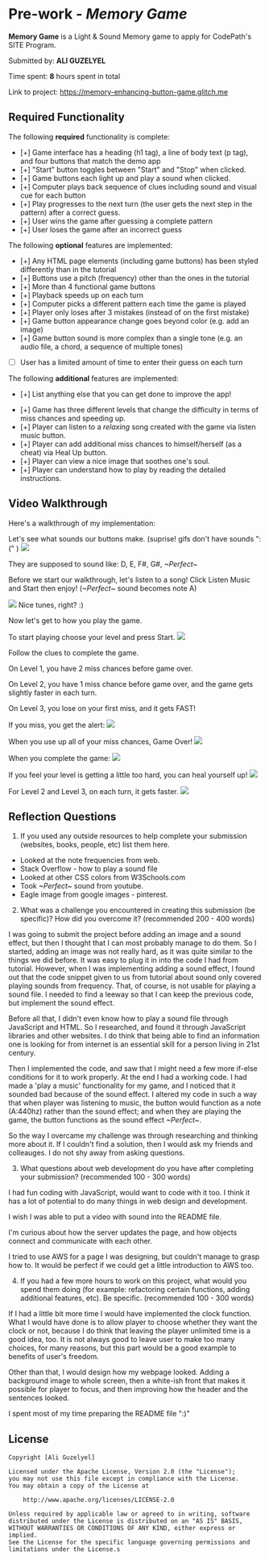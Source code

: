 # Pre-work - *Memory Game*

**Memory Game** is a Light & Sound Memory game to apply for CodePath's SITE Program. 

Submitted by: **ALI GUZELYEL**

Time spent: **8** hours spent in total

Link to project: https://memory-enhancing-button-game.glitch.me

## Required Functionality

The following **required** functionality is complete:

* [+] Game interface has a heading (h1 tag), a line of body text (p tag), and four buttons that match the demo app
* [+] "Start" button toggles between "Start" and "Stop" when clicked. 
* [+] Game buttons each light up and play a sound when clicked. 
* [+] Computer plays back sequence of clues including sound and visual cue for each button
* [+] Play progresses to the next turn (the user gets the next step in the pattern) after a correct guess. 
* [+] User wins the game after guessing a complete pattern
* [+] User loses the game after an incorrect guess

The following **optional** features are implemented:

* [+] Any HTML page elements (including game buttons) has been styled differently than in the tutorial
* [+] Buttons use a pitch (frequency) other than the ones in the tutorial
* [+] More than 4 functional game buttons
* [+] Playback speeds up on each turn
* [+] Computer picks a different pattern each time the game is played
* [+] Player only loses after 3 mistakes (instead of on the first mistake)
* [+] Game button appearance change goes beyond color (e.g. add an image)
* [+] Game button sound is more complex than a single tone (e.g. an audio file, a chord, a sequence of multiple tones)
* [ ] User has a limited amount of time to enter their guess on each turn

The following **additional** features are implemented:

- [+] List anything else that you can get done to improve the app!
* [+] Game has three different levels that change the difficulty in terms of miss chances and speeding up.
* [+] Player can listen to a _relaxing_ song created with the game via listen music button.
* [+] Player can add additional miss chances to himself/herself (as a cheat) via Heal Up button.
* [+] Player can view a nice image that soothes one's soul.
* [+] Player can understand how to play by reading the detailed instructions.

## Video Walkthrough

Here's a walkthrough of my implementation:

Let's see what sounds our buttons make. (suprise! gifs don't have sounds ":(" )
![](https://cdn.glitch.com/b5564738-3c71-4f44-8d96-4abab7651218%2FsoundsOfButtons.gif?v=1616561768265)

They are supposed to sound like: D, E, F#, G#, _~Perfect~_

Before we start our walkthrough, let's listen to a song!
Click Listen Music and Start then enjoy! (_~Perfect~_ sound becomes note A)

![](https://cdn.glitch.com/b5564738-3c71-4f44-8d96-4abab7651218%2Fmusic.gif?v=1616556136432)
Nice tunes, right? :)

Now let's get to how you play the game. 

To start playing choose your level and press Start.
![](https://cdn.glitch.com/b5564738-3c71-4f44-8d96-4abab7651218%2Fstart_chooselev.gif?v=1616557254452)

Follow the clues to complete the game.

On Level 1, you have 2 miss chances before game over.

On Level 2, you have 1 miss chance before game over, and the game gets slightly faster in each turn.

On Level 3, you lose on your first miss, and it gets FAST!

If you miss, you get the alert:
![](https://cdn.glitch.com/b5564738-3c71-4f44-8d96-4abab7651218%2FchancesLeft.gif?v=1616557491535)

When you use up all of your miss chances, Game Over!
![](https://cdn.glitch.com/b5564738-3c71-4f44-8d96-4abab7651218%2FgameOver.gif?v=1616557599189)

When you complete the game:
![](https://cdn.glitch.com/b5564738-3c71-4f44-8d96-4abab7651218%2FyouWon.gif?v=1616557930631)

If you feel your level is getting a little too hard, you can heal yourself up!
![](https://cdn.glitch.com/b5564738-3c71-4f44-8d96-4abab7651218%2FhealUpgif.gif?v=1616558064625)

For Level 2 and Level 3, on each turn, it gets faster.
![](https://cdn.glitch.com/b5564738-3c71-4f44-8d96-4abab7651218%2Fspeeding_up.gif?v=1616557097640)





## Reflection Questions
1. If you used any outside resources to help complete your submission (websites, books, people, etc) list them here. 
* Looked at the note frequencies from web.
* Stack Overflow - how to play a sound file
* Looked at other CSS colors from W3Schools.com
* Took _~Perfect~_ sound from youtube.
* Eagle image from google images - pinterest.


2. What was a challenge you encountered in creating this submission (be specific)? How did you overcome it? (recommended 200 - 400 words) 

I was going to submit the project before adding an image and a sound effect, but then I thought that I can most probably manage to do them. So I started, adding
an image was not really hard, as it was quite similar to the things we did before. It was easy to plug it in into the code I had from tutorial. 
However, when I was implementing adding a sound effect, I found out that the code snippet given to us from tutorial about sound only covered playing sounds from frequency.
That, of course, is not usable for playing a sound file. I needed to find a leeway so that I can keep the previous code, but implement the sound effect.

Before all that, I didn't even know how to play a sound file through JavaScript and HTML. So I researched, and found it through JavaScript libraries and other websites. 
I do think that being able to find an information one is looking for from internet is an essential skill for a person living in 21st century.

Then I implemented the code, and saw that I might need a few more if-else conditions for it to work properly. At the end I had a working code. 
I had made a 'play a music' functionality for my game, and I noticed that it sounded bad because of the sound effect. I altered my code in such a way
that when player was listening to music, the button would function as a note (A:440hz) rather than the sound effect; and when they are playing the game, the button functions as
the sound effect _~Perfect~_.

So the way I overcame my challenge was through researching and thinking more about it. If I couldn't find a solution, then I would ask my friends and colleauges.
I do not shy away from asking questions.

3. What questions about web development do you have after completing your submission? (recommended 100 - 300 words) 

I had fun coding with JavaScript, would want to code with it too. I think it has a lot of potential to do many things in web design and development. 

I wish I was able to put a video with sound into the README file. 

I'm curious about how the server updates the page, and how objects connect and communicate with each other.

I tried to use AWS for a page I was designing, but couldn't manage to grasp how to. It would be perfect if we could get a little introduction to AWS too.

4. If you had a few more hours to work on this project, what would you spend them doing (for example: refactoring certain functions, adding additional features, etc). Be specific. (recommended 100 - 300 words) 

If I had a little bit more time I would have implemented the clock function. What I would have done is to allow player to choose whether they want the clock 
or not, because I do think that leaving the player unlimited time is a good idea, too. It is not always good to leave user to make too many choices,
for many reasons, but this part would be a good example to benefits of user's freedom. 

Other than that, I would design how my webpage looked. Adding a background image to whole screen, then a white-ish front that makes it possible for player to focus,
and then improving how the header and the sentences looked. 

I spent most of my time preparing the README file ":)"



## License

    Copyright [Ali Guzelyel]

    Licensed under the Apache License, Version 2.0 (the "License");
    you may not use this file except in compliance with the License.
    You may obtain a copy of the License at

        http://www.apache.org/licenses/LICENSE-2.0

    Unless required by applicable law or agreed to in writing, software
    distributed under the License is distributed on an "AS IS" BASIS,
    WITHOUT WARRANTIES OR CONDITIONS OF ANY KIND, either express or implied.
    See the License for the specific language governing permissions and
    limitations under the License.s
